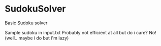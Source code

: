 # SudokuSolver
Basic Sudoku solver

Sample sudoku in input.txt
Probably not efficient at all but do i care? No! (well.. maybe i do but i'm lazy)
